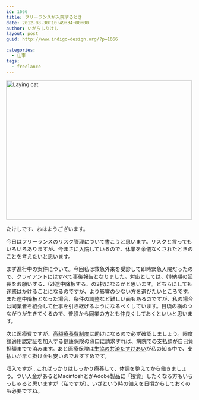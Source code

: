 ```yaml
---
id: 1666
title: フリーランスが入院するとき
date: 2012-08-30T10:49:34+00:00
author: いがらしたけし
layout: post
guid: http://www.indigo-design.org/?p=1666

categories:
  - 仕事
tags:
  - freelance
---
```

[<img src="http://farm9.staticflickr.com/8037/7889658216_c18aa76574.jpg" width="500" height="375" alt="Laying cat" />](http://www.flickr.com/photos/takeshi81/7889658216/ "Laying cat by Takeshi+81, on Flickr")

たけしです、おはようございます。

今日はフリーランスのリスク管理について書こうと思います。リスクと言ってもいろいろありますが、今まさに入院しているので、休業を余儀なくされたときのことを考えたいと思います。

まず進行中の案件について。今回私は救急外来を受診して即時緊急入院だったので、クライアントにはすべて事後報告となりました。対応としては、(1)納期の延長をお願いする、(2)途中降板する、の2択になるかと思います。どちらにしても迷惑はかけることになるのですが、より影響の少ない方を選びたいところです。また途中降板となった場合、条件の調整など難しい面もあるのですが、私の場合は同業者を紹介して仕事を引き継げるようになるべくしています。日頃の横のつながりが生きてくるので、普段から同業の方とも仲良くしておくといいと思います。

次に医療費ですが、[高額療養費制度](http://www.kyoukaikenpo.or.jp/8,268,25.html)は助けになるので必ず確認しましょう。限度額適用認定証を加入する健康保険の窓口に請求すれば、病院での支払額が自己負担額までで済みます。あと医療保険は[生協の共済たすけあい](http://coopkyosai.coop/lineup/tasukeai.shtml)が私の知る中で、支払いが早く掛け金も安いのでおすすめです。

収入ですが…こればっかりはしっかり療養して、体調を整えてから働きましょう。つい入金があるとMacintoshとかAdobe製品に「投資」したくなる方もいらっしゃると思いますが（私ですが）、いざという時の備えを日頃からしておくのも必要ですね。
